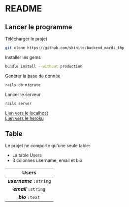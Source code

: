 # README

## Lancer le programme  
Télécharger le projet
```sh
git clone https://github.com/skinito/backend_mardi_thp
```
Installer les gems
```sh
bundle install --without production
```
Genérer la base de donnée
```sh
rails db:migrate
```
Lancer le serveur 
```sh
rails server
```
[Lien vers le localhost](https://localhost:3000/)<br>
[Lien vers le heroku](https://moussaillon-thp-2018.herokuapp.com)
## Table  

Le projet ne comporte qu'une seule table: 
<ul>
       <li> La table Users </li>
       <li> 3 colonnes username, email et bio </li>
</ul>

|       Users            	|
| :------------------------:|
| ***username*** `:string`  |
| ***email***  `:string` 	|
| ***bio***    `:text`    	|
